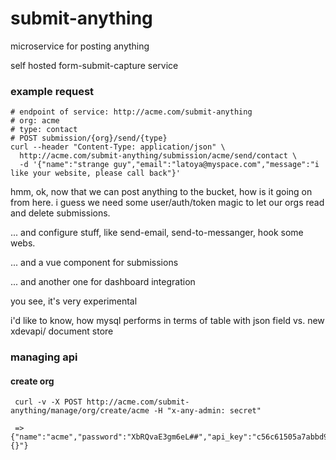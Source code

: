 # submit-anything

microservice for posting anything

self hosted form-submit-capture service

### example request

    # endpoint of service: http://acme.com/submit-anything
    # org: acme
    # type: contact
    # POST submission/{org}/send/{type}
    curl --header "Content-Type: application/json" \
      http://acme.com/submit-anything/submission/acme/send/contact \
      -d '{"name":"strange guy","email":"latoya@myspace.com","message":"i like your website, please call back"}'

hmm, ok, now that we can post anything to the bucket, how is it going on from here. i guess we need some user/auth/token magic to let our orgs read and delete submissions.

... and configure stuff, like send-email, send-to-messanger, hook some webs.

... and a vue component for submissions

... and another one for dashboard integration

you see, it's very experimental

i'd like to know, how mysql performs in terms of table with json field vs. new xdevapi/ document store

### managing api

#### create org

	 curl -v -X POST http://acme.com/submit-anything/manage/org/create/acme -H "x-any-admin: secret"

	 => {"name":"acme","password":"XbRQvaE3gm6eL##","api_key":"c56c61505a7abbd9d0d5a975e8d59ec08da0cbc1b3517e3f180978a07eb59a69","types":"{}"}